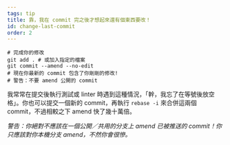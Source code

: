 ```yaml
---
tags: tip
title: 靠，我在 commit 完之後才想起來還有個東西要改！
id: change-last-commit
order: 2
---
```


```git
# 完成你的修改
git add . # 或加入指定的檔案
git commit --amend --no-edit
# 現在你最新的 commit 包含了你剛剛的修改!
# 警告：不要 amend 公開的 commit
```

我常常在提交後執行測試或 linter 時遇到這種情況，「幹，我忘了在等號後放空格」。你也可以提交一個新的 commit，再執行 `rebase -i` 來合併這兩個 commit，不過相較之下 amend 快了幾十萬倍。

*警告：你絕對不應該在一個公開／共用的分支上 amend 已被推送的 commit！你只應該對你本機分支 amend，不然你會很慘。*